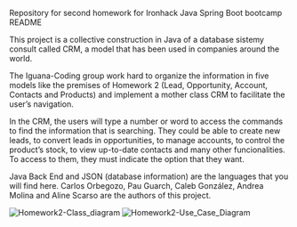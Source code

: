Repository for second homework for Ironhack Java Spring Boot bootcamp
README

This project is a collective construction in Java of a database sistemy consult called CRM, a model that has been used in companies around the world.

The Iguana-Coding group work hard to organize the information in five models like the premises of Homework 2 (Lead, Opportunity, Account, Contacts and Products) and implement a mother class CRM to facilitate the user’s navigation.

In the CRM, the users will type a number or word to access the commands to find the information that is searching.
They could be able to create new leads, to convert leads in opportunities, to manage accounts, to control the product’s stock, to view up-to-date contacts and many other funcionalities. To access to them, they must indicate the option that they want.

Java Back End and JSON (database information) are the languages that you will find here. Carlos Orbegozo, Pau Guarch, Caleb González, Andrea Molina and Aline Scarso are the authors of this project.


![Homework2-Class_diagram](https://user-images.githubusercontent.com/103140593/187021623-d847c8a0-7319-4840-975d-259c54090606.jpg)
![Homework2-Use_Case_Diagram](https://user-images.githubusercontent.com/103140593/187021624-bf967cb0-e21c-4fcd-a6c2-8bfebceae2dd.jpg)
